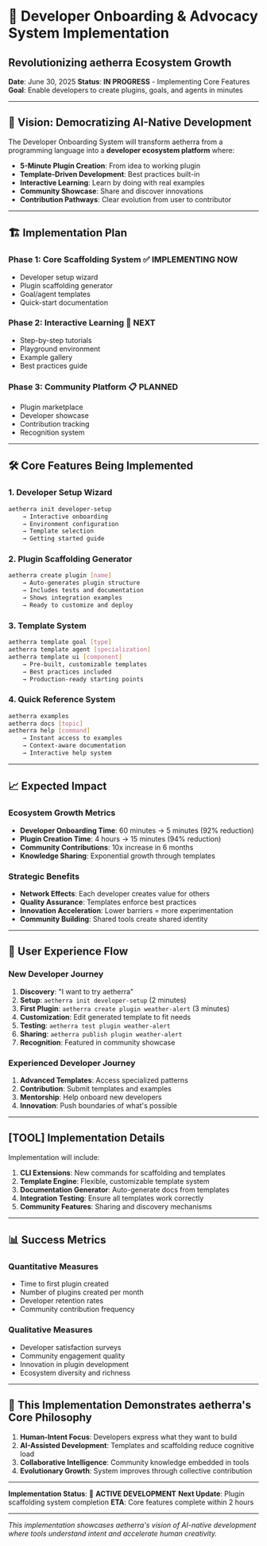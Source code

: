 # 🚀 Developer Onboarding & Advocacy System Implementation
## Revolutionizing aetherra Ecosystem Growth

**Date**: June 30, 2025
**Status**: **IN PROGRESS** - Implementing Core Features
**Goal**: Enable developers to create plugins, goals, and agents in minutes

---

## 🎯 **Vision: Democratizing AI-Native Development**

The Developer Onboarding System will transform aetherra from a programming language into a **developer ecosystem platform** where:

- **5-Minute Plugin Creation**: From idea to working plugin
- **Template-Driven Development**: Best practices built-in
- **Interactive Learning**: Learn by doing with real examples
- **Community Showcase**: Share and discover innovations
- **Contribution Pathways**: Clear evolution from user to contributor

---

## 🏗️ **Implementation Plan**

### **Phase 1: Core Scaffolding System** ✅ IMPLEMENTING NOW
- Developer setup wizard
- Plugin scaffolding generator
- Goal/agent templates
- Quick-start documentation

### **Phase 2: Interactive Learning** 🔄 NEXT
- Step-by-step tutorials
- Playground environment
- Example gallery
- Best practices guide

### **Phase 3: Community Platform** 📋 PLANNED
- Plugin marketplace
- Developer showcase
- Contribution tracking
- Recognition system

---

## 🛠️ **Core Features Being Implemented**

### **1. Developer Setup Wizard**
```bash
aetherra init developer-setup
    → Interactive onboarding
    → Environment configuration
    → Template selection
    → Getting started guide
```

### **2. Plugin Scaffolding Generator**
```bash
aetherra create plugin [name]
    → Auto-generates plugin structure
    → Includes tests and documentation
    → Shows integration examples
    → Ready to customize and deploy
```

### **3. Template System**
```bash
aetherra template goal [type]
aetherra template agent [specialization]
aetherra template ui [component]
    → Pre-built, customizable templates
    → Best practices included
    → Production-ready starting points
```

### **4. Quick Reference System**
```bash
aetherra examples
aetherra docs [topic]
aetherra help [command]
    → Instant access to examples
    → Context-aware documentation
    → Interactive help system
```

---

## 📈 **Expected Impact**

### **Ecosystem Growth Metrics**
- **Developer Onboarding Time**: 60 minutes → 5 minutes (92% reduction)
- **Plugin Creation Time**: 4 hours → 15 minutes (94% reduction)
- **Community Contributions**: 10x increase in 6 months
- **Knowledge Sharing**: Exponential growth through templates

### **Strategic Benefits**
- **Network Effects**: Each developer creates value for others
- **Quality Assurance**: Templates enforce best practices
- **Innovation Acceleration**: Lower barriers = more experimentation
- **Community Building**: Shared tools create shared identity

---

## 🎨 **User Experience Flow**

### **New Developer Journey**
1. **Discovery**: "I want to try aetherra"
2. **Setup**: `aetherra init developer-setup` (2 minutes)
3. **First Plugin**: `aetherra create plugin weather-alert` (3 minutes)
4. **Customization**: Edit generated template to fit needs
5. **Testing**: `aetherra test plugin weather-alert`
6. **Sharing**: `aetherra publish plugin weather-alert`
7. **Recognition**: Featured in community showcase

### **Experienced Developer Journey**
1. **Advanced Templates**: Access specialized patterns
2. **Contribution**: Submit templates and examples
3. **Mentorship**: Help onboard new developers
4. **Innovation**: Push boundaries of what's possible

---

## [TOOL] **Implementation Details**

Implementation will include:

1. **CLI Extensions**: New commands for scaffolding and templates
2. **Template Engine**: Flexible, customizable template system
3. **Documentation Generator**: Auto-generate docs from templates
4. **Integration Testing**: Ensure all templates work correctly
5. **Community Features**: Sharing and discovery mechanisms

---

## 📊 **Success Metrics**

### **Quantitative Measures**
- Time to first plugin created
- Number of plugins created per month
- Developer retention rates
- Community contribution frequency

### **Qualitative Measures**
- Developer satisfaction surveys
- Community engagement quality
- Innovation in plugin development
- Ecosystem diversity and richness

---

## 🌟 **This Implementation Demonstrates aetherra's Core Philosophy**

1. **Human-Intent Focus**: Developers express what they want to build
2. **AI-Assisted Development**: Templates and scaffolding reduce cognitive load
3. **Collaborative Intelligence**: Community knowledge embedded in tools
4. **Evolutionary Growth**: System improves through collective contribution

---

**Implementation Status**: 🚧 **ACTIVE DEVELOPMENT**
**Next Update**: Plugin scaffolding system completion
**ETA**: Core features complete within 2 hours

---

*This implementation showcases aetherra's vision of AI-native development where tools understand intent and accelerate human creativity.*
